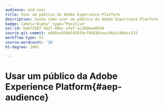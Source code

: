 ```yaml
---
audience: end-user
title: Usar um público da Adobe Experience Platform
description: Saiba como usar um público da Adobe Experience Platform
badge: label="Alpha" type="Positive"
exl-id: beb73107-3d27-40ac-afef-ac2b66ae8d34
source-git-commit: a048ce9384f458f4cf94b38ceac46e2c04bcc231
workflow-type: ht
source-wordcount: '26'
ht-degree: 100%

---
```


# Usar um público da Adobe Experience Platform{#aep-audience}
